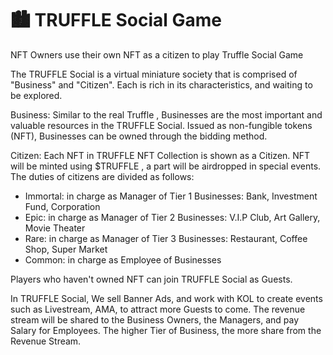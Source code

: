 # 🏙 TRUFFLE Social Game

NFT Owners use their own NFT as a citizen to play Truffle Social Game

The TRUFFLE Social is a virtual miniature society that is comprised of "Business" and "Citizen". Each is rich in its characteristics, and waiting to be explored.&#x20;

Business: Similar to the real Truffle , Businesses are the most important and valuable resources in the TRUFFLE Social. Issued as non-fungible tokens (NFT), Businesses can be owned through the bidding method.

Citizen: Each NFT in TRUFFLE NFT Collection is shown as a Citizen. NFT will be minted using $TRUFFLE , a part will be airdropped in special events. The duties of citizens are divided as follows:

* Immortal: in charge as Manager of Tier 1 Businesses: Bank, Investment Fund, Corporation
* Epic: in charge as Manager of Tier 2 Businesses: V.I.P Club, Art Gallery, Movie Theater
* Rare: in charge as Manager of Tier 3 Businesses: Restaurant, Coffee Shop, Super Market
* Common: in charge as Employee of Businesses

Players who haven't owned NFT can join TRUFFLE Social as Guests.

In TRUFFLE  Social, We sell Banner Ads, and work with KOL to create events such as Livestream, AMA, to attract more Guests to come. The revenue stream will be shared to the Business Owners, the Managers, and pay Salary for Employees. The higher Tier of Business, the more share from the Revenue Stream.
